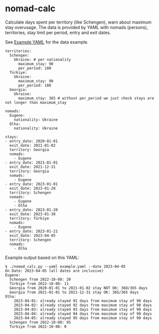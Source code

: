 # nomad-calc

Calculate days spent per territory (like Schengen), warn about maximum stay overusage. The data is provided by YAML with nomads (persons), territories, stay limit per period, entry and exit dates.

See [Example YAML](example.yaml) for the data example.
```
territories:
  Schengen:
    Ukraine: # per nationality
      maximum_stay: 90
      per_period: 180
  Türkiye:
    Ukraine:
      maximum_stay: 90
      per_period: 180
  Georgia:
    Ukraine:
      maximum_stay: 365 # without per_period we just check stays are not longer than maximum_stay

nomads:
  Eugene:
    nationality: Ukraine
  Olha:
    nationality: Ukraine

stays:
- entry_date: 2020-01-01
  exit_date: 2021-01-02
  territory: Georgia
  nomads:
    - Eugene
- entry_date: 2021-01-01
  exit_date: 2021-12-31
  territory: Georgia
  nomads:
    - Eugene
- entry_date: 2023-01-01
  exit_date: 2023-01-20
  territory: Schengen
  nomads:
    - Eugene
    - Olha
- entry_date: 2023-01-20
  exit_date: 2023-01-30
  territory: Türkiye
  nomads:
    - Eugene
- entry_date: 2023-01-21
  exit_date: 2023-04-05
  territory: Schengen
  nomads:
    - Olha
```

Example output based on this YAML:
```
$ ./nomad_calc.py --yaml example.yaml --date 2023-04-05
On Date: 2023-04-05 (all dates are inclusive)
Eugene:
  Schengen from 2022-10-08: 20
  Türkiye from 2022-10-08: 11
  Georgia from 2020-01-01 to 2021-01-02 stay NOT OK: 368/365 days
  Georgia from 2021-01-01 to 2021-12-31 stay OK: 365/365 days
Olha:
    2023-04-01: already stayed 91 days from maximum stay of 90 days
    2023-04-02: already stayed 92 days from maximum stay of 90 days
    2023-04-03: already stayed 93 days from maximum stay of 90 days
    2023-04-04: already stayed 94 days from maximum stay of 90 days
    2023-04-05: already stayed 95 days from maximum stay of 90 days
  Schengen from 2022-10-08: 95
  Türkiye from 2022-10-08: 0
```
